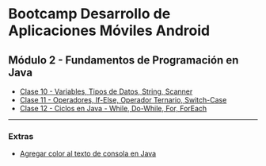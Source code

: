 # Bootcamp Desarrollo de Aplicaciones Móviles Android
## Módulo 2 - Fundamentos de Programación en Java

- [Clase 10 - Variables, Tipos de Datos, String, Scanner](https://github.com/cTapiaDev/bootcamp_android_java_vespertino/tree/main/src/clase10)
- [Clase 11 - Operadores, If-Else, Operador Ternario, Switch-Case](https://github.com/cTapiaDev/bootcamp_android_java_vespertino/tree/main/src/clase11)
- [Clase 12 - Ciclos en Java - While, Do-While, For, ForEach](https://github.com/cTapiaDev/bootcamp_android_java_vespertino/tree/main/src/clase12)

--------
### Extras
- [Agregar color al texto de consola en Java](https://github.com/cTapiaDev/bootcamp_android_java_vespertino/blob/main/src/extras/colorTextoConsola.java)
